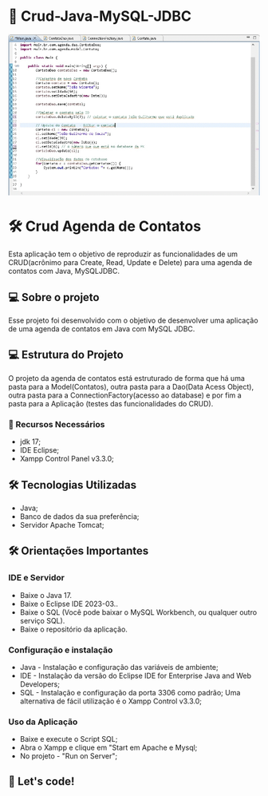 # 🚧 Crud-Java-MySQL-JDBC

<p align="center">
    <img src="./img/project-java-jdbc.gif" max-width="600">    
</p>

# 🛠 Crud Agenda de Contatos
 Esta aplicação tem o objetivo de reproduzir as funcionalidades de um CRUD(acrônimo para Create, Read, Update e Delete) para uma agenda de contatos com Java, MySQLJDBC.
 
 ## 💻 Sobre o projeto
 Esse projeto foi desenvolvido com o objetivo de desenvolver uma aplicação de uma agenda de contatos em Java com MySQL JDBC.
 
 ## 💻 Estrutura do Projeto
 O projeto da agenda de contatos está estruturado de forma que há uma pasta para a Model(Contatos), outra pasta para a Dao(Data Acess Object), outra pasta para a ConnectionFactory(acesso ao database) e por fim a pasta para a Aplicação (testes das funcionalidades do CRUD).
 
 ### 🚧 Recursos Necessários

* jdk 17;
* IDE Eclipse;
* Xampp Control Panel v3.3.0; 


## 🛠 Tecnologias Utilizadas

* Java;
* Banco de dados da sua preferência;
* Servidor Apache Tomcat;


## 🛠 Orientações Importantes

### IDE e Servidor
* Baixe o Java 17.
* Baixe o Eclipse IDE 2023-03..
* Baixe o SQL (Você pode baixar o MySQL Workbench, ou qualquer outro serviço SQL).
* Baixe o repositório da aplicação. 

### Configuração e instalação
* Java - Instalação e configuração das variáveis de ambiente;
* IDE - Instalação da versão do Eclipse IDE for Enterprise Java and Web Developers;
* SQL - Instalação e configuração da porta 3306 como padrão; Uma alternativa de fácil utilização é o Xampp Control v3.3.0;

### Uso da Aplicação
* Baixe e execute o Script SQL;
* Abra o Xampp e clique em "Start em Apache e Mysql;
* No projeto  - "Run on Server";

## 🚀 Let's code! 
